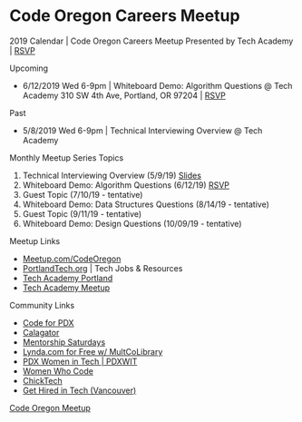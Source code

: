 # Code Oregon Careers Meetup

2019 Calendar | Code Oregon Careers Meetup Presented by Tech Academy | [RSVP](http://www.meetup.com/CodeOregon/)

Upcoming
* 6/12/2019 Wed 6-9pm | Whiteboard Demo: Algorithm Questions @ Tech Academy 310 SW 4th Ave, Portland, OR 97204 | [RSVP](http://www.meetup.com/CodeOregon/)

Past
* 5/8/2019 Wed 6-9pm | Technical Interviewing Overview @ Tech Academy

Monthly Meetup Series Topics 
1. Technical Interviewing Overview (5/9/19) [Slides](https://github.com/CodeOregon/Meetup/blob/master/Meetup%201%20Technical%20Interviewing%20Overview.pdf) 
2. Whiteboard Demo: Algorithm Questions (6/12/19) [RSVP](http://www.meetup.com/CodeOregon/) 
3. Guest Topic (7/10/19 - tentative) 
4. Whiteboard Demo: Data Structures Questions (8/14/19 - tentative) 
5. Guest Topic (9/11/19 - tentative) 
6. Whiteboard Demo: Design Questions (10/09/19 - tentative) 

Meetup Links
* [Meetup.com/CodeOregon](http://www.meetup.com/CodeOregon/)
* [PortlandTech.org](http://portlandtech.org/) | Tech Jobs & Resources
* [Tech Academy Portland](http://learncodinganywhere.com/)
* [Tech Academy Meetup](http://www.meetup.com/Tech-Academy-Portland-Meetup/)

Community Links
* [Code for PDX](https://www.meetup.com/Code-for-PDX/)
* [Calagator](http://calagator.org/events)
* [Mentorship Saturdays](https://www.meetup.com/Mentorship-Saturdays/)
* [Lynda.com for Free w/ MultCoLibrary](https://multcolib.org/resource/lyndacom)
* [PDX Women in Tech | PDXWIT](http://www.pdxwit.org/)
* [Women Who Code](https://www.womenwhocode.com/portland)
* [ChickTech](https://chicktech.org/)
* [Get Hired in Tech (Vancouver)](https://www.meetup.com/Vancouver-Networking-for-Tech-Job-Seekers/)


[Code Oregon Meetup](http://www.meetup.com/CodeOregon/)
